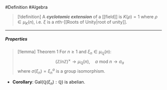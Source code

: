 #Definition #Algebra 

> [!definition]
> A ***cyclotomic extension*** of a [[field]] is $K(\rho)=1$ where $\rho\in \mu_{K}(n)$, i.e. $\xi$ is a $n$th-[[Roots of Unity|root of unity]].
---
##### Properties
> [!lemma] Theorem 1
> For $n\geq 1$ and $\xi_{n}\in \mu_{\mathbb{Q}}(n)$: $$(\mathbb{Z} /n\mathbb{Z})^\times\to \mu_{\mathbb{Q}}(n),\quad a\text{ mod } n\to \sigma_{a}$$where $\sigma(\xi_{n})=\xi_{n}^a$ is a group isomorphism.
- **Corollary**: $\text{Gal}(\mathbb{Q}(\xi_{n}):\mathbb{Q})$ is abelian.